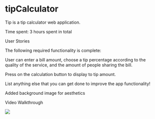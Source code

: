 # tipCalculator

Tip is a tip calculator web application.

Time spent: 3 hours spent in total

User Stories

The following required functionality is complete:

 User can enter a bill amount,
 choose a tip percentage according to the quality of the service,
 and the amount of people sharing the bill.

 Press on the calculation button to display to tip amount.

 List anything else that you can get done to improve the app functionality!

Added background image for aesthetics

Video Walkthrough

![](https://github.com/SadatheToure/tipCalculator/blob/master/TipCalc.gif)
